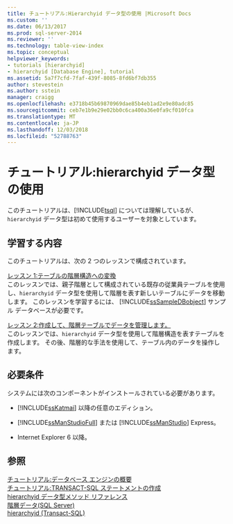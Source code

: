 ```yaml
---
title: チュートリアル:Hierarchyid データ型の使用 |Microsoft Docs
ms.custom: ''
ms.date: 06/13/2017
ms.prod: sql-server-2014
ms.reviewer: ''
ms.technology: table-view-index
ms.topic: conceptual
helpviewer_keywords:
- tutorials [hierarchyid]
- hierarchyid [Database Engine], tutorial
ms.assetid: 5a7f7cfd-7faf-439f-8085-8fd6bf7db355
author: stevestein
ms.author: sstein
manager: craigg
ms.openlocfilehash: e3718b45b69870969dae85b4eb1ad2e9e80adc85
ms.sourcegitcommit: ceb7e1b9e29e02bb0c6ca400a36e0fa9cf010fca
ms.translationtype: MT
ms.contentlocale: ja-JP
ms.lasthandoff: 12/03/2018
ms.locfileid: "52788763"
---
```

# <a name="tutorial-using-the-hierarchyid-data-type"></a>チュートリアル:hierarchyid データ型の使用
  このチュートリアルは、[!INCLUDE[tsql](../../includes/tsql-md.md)] については理解しているが、`hierarchyid` データ型は初めて使用するユーザーを対象としています。  
  
## <a name="what-you-will-learn"></a>学習する内容  
 このチュートリアルは、次の 2 つのレッスンで構成されています。  
  
 [レッスン 1:テーブルの階層構造への変換](lesson-1-converting-a-table-to-a-hierarchical-structure.md)  
 このレッスンでは、親子階層として構成されている既存の従業員テーブルを使用し、`hierarchyid` データ型を使用して階層を表す新しいテーブルにデータを移動します。 このレッスンを学習するには、 [!INCLUDE[ssSampleDBobject](../../includes/sssampledbobject-md.md)] サンプル データベースが必要です。  
  
 [レッスン 2:作成して、階層テーブルでデータを管理します。](lesson-2-creating-and-managing-data-in-a-hierarchical-table.md)  
 このレッスンでは、`hierarchyid` データ型を使用して階層構造を表すテーブルを作成します。 その後、階層的な手法を使用して、テーブル内のデータを操作します。  
  
## <a name="requirements"></a>必要条件  
 システムには次のコンポーネントがインストールされている必要があります。  
  
-   [!INCLUDE[ssKatmai](../../includes/sskatmai-md.md)] 以降の任意のエディション。  
  
-   [!INCLUDE[ssManStudioFull](../../includes/ssmanstudiofull-md.md)] または [!INCLUDE[ssManStudio](../../includes/ssmanstudio-md.md)] Express。  
  
-   Internet Explorer 6 以降。  
  
## <a name="see-also"></a>参照  
 [チュートリアル:データベース エンジンの概要](../tutorial-getting-started-with-the-database-engine.md)   
 [チュートリアル:TRANSACT-SQL ステートメントの作成](../../t-sql/tutorial-writing-transact-sql-statements.md)   
 [hierarchyid データ型メソッド リファレンス](/sql/t-sql/data-types/hierarchyid-data-type-method-reference)   
 [階層データ&#40;SQL Server&#41;](../hierarchical-data-sql-server.md)   
 [hierarchyid &#40;Transact-SQL&#41;](/sql/t-sql/data-types/hierarchyid-data-type-method-reference)  
  
  
